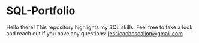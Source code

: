 # SQL-Portfolio
Hello there! This repository highlights my SQL skills.
Feel free to take a look and reach out if you have any questions: jessicacboscaljon@gmail.com
